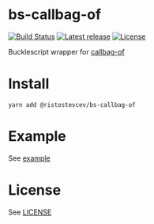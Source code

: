 # bs-callbag-of

[![Build Status](https://travis-ci.org/Risto-Stevcev/bs-callbag-of.svg?branch=master)](https://travis-ci.org/Risto-Stevcev/bs-callbag-of)
[![Latest release](https://img.shields.io/npm/v/@ristostevcev/bs-callbag-of.svg?style=flat)](https://www.npmjs.com/package/@ristostevcev/bs-callbag-of)
[![License](https://img.shields.io/npm/l/@ristostevcev/bs-callbag-of.svg?style=flat)](https://github.com/Risto-Stevcev/bs-callbag-of/blob/master/LICENSE)

Bucklescript wrapper for [callbag-of](https://github.com/Andarist/callbag-of)


# Install
```
yarn add @ristostevcev/bs-callbag-of
```

# Example

See [example](https://github.com/Risto-Stevcev/bs-callbag-of/blob/master/Example.ml)


# License
See [LICENSE](https://github.com/Risto-Stevcev/bs-callbag-of/blob/master/LICENSE)
